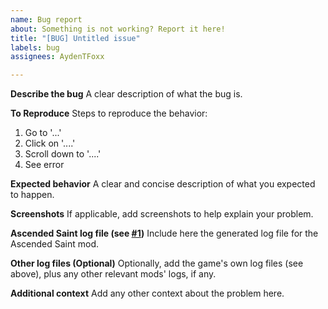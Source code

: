 ```yaml
---
name: Bug report
about: Something is not working? Report it here!
title: "[BUG] Untitled issue"
labels: bug
assignees: AydenTFoxx

---
```


**Describe the bug**
A clear description of what the bug is.

**To Reproduce**
Steps to reproduce the behavior:
1. Go to '...'
2. Click on '....'
3. Scroll down to '....'
4. See error

**Expected behavior**
A clear and concise description of what you expected to happen.

**Screenshots**
If applicable, add screenshots to help explain your problem.

**Ascended Saint log file (see [#1](https://github.com/AydenTFoxx/AscendedSaint/issues/1))**
Include here the generated log file for the Ascended Saint mod.

**Other log files (Optional)**
Optionally, add the game's own log files (see above), plus any other relevant mods' logs, if any.

**Additional context**
Add any other context about the problem here.
